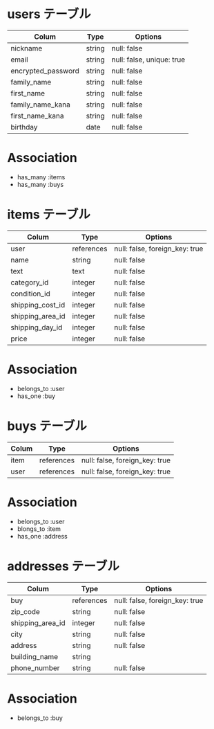 
# users テーブル

| Colum              | Type   | Options                   |
| ------------------ | ------ | ------------------------- |  
| nickname           | string | null: false               |  
| email              | string | null: false, unique: true |
| encrypted_password | string | null: false               |
| family_name        | string | null: false               |
| first_name         | string | null: false               |
| family_name_kana   | string | null: false               |
| first_name_kana    | string | null: false               |
| birthday           | date   | null: false               |

# Association
- has_many :items
- has_many :buys


# items テーブル

| Colum              | Type       | Options                        |
| ------------------ | ---------- | ------------------------------ |  
| user               | references | null: false, foreign_key: true |
| name               | string     | null: false                    |
| text               | text       | null: false                    |
| category_id        | integer    | null: false                    |
| condition_id       | integer    | null: false                    |
| shipping_cost_id   | integer    | null: false                    |
| shipping_area_id   | integer    | null: false                    |
| shipping_day_id    | integer    | null: false                    |
| price              | integer    | null: false                    |

# Association
- belongs_to :user
- has_one :buy


# buys テーブル

| Colum              | Type       | Options                        |
| ------------------ | ---------- | ------------------------------ |  
| item               | references | null: false, foreign_key: true |
| user               | references | null: false, foreign_key: true |

# Association
- belongs_to :user
- blongs_to :item
- has_one :address


# addresses テーブル

| Colum              | Type       | Options                        |
| ------------------ | ---------- | ------------------------------ |  
| buy                | references | null: false, foreign_key: true |
| zip_code           | string     | null: false                    |
| shipping_area_id   | integer    | null: false                    |
| city               | string     | null: false                    |
| address            | string     | null: false                    |
| building_name      | string     |                                | 
| phone_number       | string     | null: false                    |
 
# Association
- belongs_to :buy
